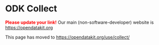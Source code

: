 # ODK Collect #

<font color='red'><b>Please update your link!</b></font>
Our main (non-software-developer) website is https://opendatakit.org

This page has moved to https://opendatakit.org/use/collect/